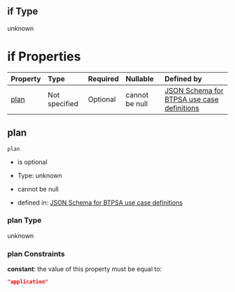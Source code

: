 ## if Type

unknown

# if Properties

| Property      | Type          | Required | Nullable       | Defined by                                                                                                                                                                                                                                  |
| :------------ | :------------ | :------- | :------------- | :------------------------------------------------------------------------------------------------------------------------------------------------------------------------------------------------------------------------------------------ |
| [plan](#plan) | Not specified | Optional | cannot be null | [JSON Schema for BTPSA use case definitions](btpsa-usecase-properties-services-items-allof-1-then-allof-24-then-allof-0-if-properties-plan.md "undefined#/properties/services/items/allOf/1/then/allOf/24/then/allOf/0/if/properties/plan") |

## plan



`plan`

*   is optional

*   Type: unknown

*   cannot be null

*   defined in: [JSON Schema for BTPSA use case definitions](btpsa-usecase-properties-services-items-allof-1-then-allof-24-then-allof-0-if-properties-plan.md "undefined#/properties/services/items/allOf/1/then/allOf/24/then/allOf/0/if/properties/plan")

### plan Type

unknown

### plan Constraints

**constant**: the value of this property must be equal to:

```json
"application"
```
